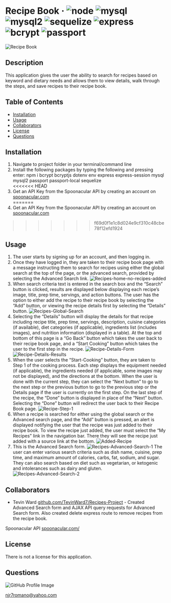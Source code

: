 # Recipe Book &middot; ![node](https://img.shields.io/badge/node-12.16.2-blue) ![mysql](https://img.shields.io/badge/mysql-2.18.1-blue) ![mysql2](https://img.shields.io/badge/mysql2-1.7.0-blue) ![sequelize](https://img.shields.io/badge/sequelize-5.21.12-blue) ![express](https://img.shields.io/badge/express-4.17.1-blue) ![bcrypt](https://img.shields.io/badge/bcrypt-4.0.1-blue) ![passport](https://img.shields.io/badge/passport-0.4.1-blue) 

![Recipe Book](/images/Recipe-Book-home-page.png) 

## Description 
This application gives the user the ability to search for recipes based on keyword and dietary needs and allows them to view details, walk through the steps, and save recipes to their recipe book. 

## Table of Contents 
* [Installation](#installation) 
* [Usage](#usage) 
* [Collaborators](#collaborators) 
* [License](#license) 
* [Questions](#questions) 
 
## Installation 
1. Navigate to project folder in your terminal/command line  
2. Install the following packages by typing the following and pressing enter: npm i bcrypt bcryptjs dotenv env express express-session mysql mysql2 passport passport-local sequelize  
<<<<<<< HEAD
3. Get an API Key from the Spoonacular API by creating an account on [spoonacular.com](https://spoonacular.com)  
=======
3. Get an API Key from the Spoonacular API by creating an account on [spoonacular.com](https://spoonacular.com) 
>>>>>>> f69d0f1e1c8d024e9cf310c48cbe78f12efd1924
 
## Usage 
1.  The user starts by signing up for an account, and then logging in.  
2.  Once they have logged in, they are taken to their recipe book page with a message instructing them to search for recipes using either the global search at the top of the page, or the advanced search, provided by selecting the Advanced Search link. ![Recipes-home-no-recipes-added](/images/Recipes-home-no-recipes-added.png) 
3.  When search criteria text is entered in the search box and the “Search” button is clicked, results are displayed below displaying each recipe’s image, title, prep time, servings, and action buttons. The user has the option to either add the recipe to their recipe book by selecting the “Add” button, or viewing the recipe details first by selecting the “Details” button. ![Recipes-Global-Search](/images/Recipes-Global-Search.png) 
4.  Selecting the “Details” button will display the details for that recipe including recipe title, prep time, servings, description, cuisine categories (if available), diet categories (if applicable), ingredients list (includes images), and nutrition information (displayed in a table). At the top and bottom of this page is a “Go Back” button which takes the user back to their recipe book page, and a “Start Cooking” button which takes the user to the first step in the recipe. ![Recipe-Details-Form](/images/Recipe-Details-1.png) ![Recipe-Details-Results](/images/Recipe-Details-2.png)
5.  When the user selects the “Start-Cooking” button, they are taken to Step 1 of the cooking process. Each step displays the equipment needed (if applicable), the ingredients needed (if applicable, some images may not be displayed), and the directions at the bottom. When the user is done with the current step, they can select the “Next button” to go to the next step or the previous button to go to the previous step or the Details page if the user is currently on the first step. On the last step of the recipe, the “Done” button is displayed in place of the “Next” button. Selecting the “Done” button will redirect the user back to their Recipe Book page. ![Recipe-Step-1](/images/Recipe-Step-1.png)
6.  When a recipe is searched for either using the global search or the Advanced search page, and the “Add” button is pressed, an alert is displayed notifying the user that the recipe was just added to their recipe book. To view the recipe just added, the user must select the “My Recipes” link in the navigation bar. There they will see the recipe just added with a source link at the bottom. ![Added-Recipe](/images/Added-Recipe.png) 
7.  This is the Advanced Search form. ![Recipes-Advanced-Search-1](/images/Recipes-Advanced-Search-1.png) The user can enter various search criteria such as dish name, cuisine, prep time, and maximum amount of  calories, carbs, fat, sodium, and sugar. They can also search based on diet such as vegetarian, or ketogenic and intolerances such as dairy and gluten. ![Recipes-Advanced-Search-2](/images/Recipes-Advanced-Search-2.png) 
 
## Collaborators 
* Tevin Ward [github.com/TevinWard7/Recipes-Project](https://github.com/TevinWard7/Recipes-Project) - Created Advanced Search form and AJAX API query requests for Advanced Search form. Also created delete express route to remove recipes from the recipe book.
  
Spoonacular API [spoonacular.com/](https://spoonacular.com/) 

## License 
There is not a license for this application. 

## Questions 
![GitHub Profile Image](https://avatars.githubusercontent.com/u/6642173?) 

 njr7romano@yahoo.com
